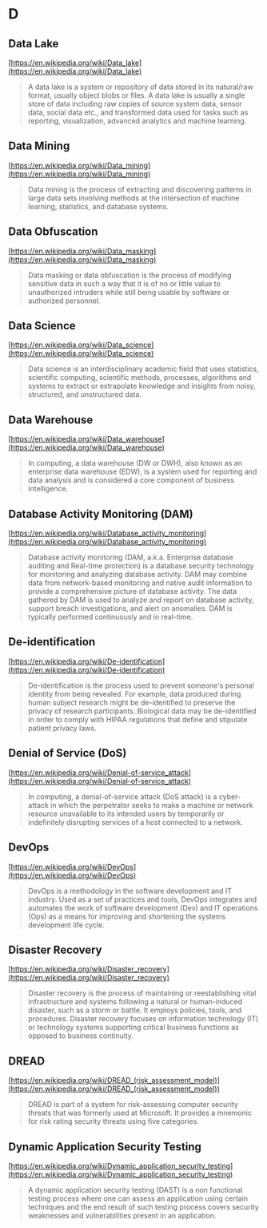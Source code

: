 # D

## Data Lake

[https://en.wikipedia.org/wiki/Data_lake](https://en.wikipedia.org/wiki/Data_lake)

> A data lake is a system or repository of data stored in its natural/raw format, usually object blobs or files. A data lake is usually a single store of data including raw copies of source system data, sensor data, social data etc., and transformed data used for tasks such as reporting, visualization, advanced analytics and machine learning.

## Data Mining

[https://en.wikipedia.org/wiki/Data_mining](https://en.wikipedia.org/wiki/Data_mining)

> Data mining is the process of extracting and discovering patterns in large data sets involving methods at the intersection of machine learning, statistics, and database systems.

## Data Obfuscation

[https://en.wikipedia.org/wiki/Data_masking](https://en.wikipedia.org/wiki/Data_masking)

> Data masking or data obfuscation is the process of modifying sensitive data in such a way that it is of no or little value to unauthorized intruders while still being usable by software or authorized personnel.

## Data Science

[https://en.wikipedia.org/wiki/Data_science](https://en.wikipedia.org/wiki/Data_science)

> Data science is an interdisciplinary academic field that uses statistics, scientific computing, scientific methods, processes, algorithms and systems to extract or extrapolate knowledge and insights from noisy, structured, and unstructured data.

## Data Warehouse

[https://en.wikipedia.org/wiki/Data_warehouse](https://en.wikipedia.org/wiki/Data_warehouse)

> In computing, a data warehouse (DW or DWH), also known as an enterprise data warehouse (EDW), is a system used for reporting and data analysis and is considered a core component of business intelligence.

## Database Activity Monitoring (DAM)

[https://en.wikipedia.org/wiki/Database_activity_monitoring](https://en.wikipedia.org/wiki/Database_activity_monitoring)

> Database activity monitoring (DAM, a.k.a. Enterprise database auditing and Real-time protection) is a database security technology for monitoring and analyzing database activity. DAM may combine data from network-based monitoring and native audit information to provide a comprehensive picture of database activity. The data gathered by DAM is used to analyze and report on database activity, support breach investigations, and alert on anomalies. DAM is typically performed continuously and in real-time.

## De-identification

[https://en.wikipedia.org/wiki/De-identification](https://en.wikipedia.org/wiki/De-identification)

> De-identification is the process used to prevent someone's personal identity from being revealed. For example, data produced during human subject research might be de-identified to preserve the privacy of research participants. Biological data may be de-identified in order to comply with HIPAA regulations that define and stipulate patient privacy laws.

## Denial of Service (DoS)

[https://en.wikipedia.org/wiki/Denial-of-service_attack](https://en.wikipedia.org/wiki/Denial-of-service_attack)

> In computing, a denial-of-service attack (DoS attack) is a cyber-attack in which the perpetrator seeks to make a machine or network resource unavailable to its intended users by temporarily or indefinitely disrupting services of a host connected to a network.

## DevOps

[https://en.wikipedia.org/wiki/DevOps](https://en.wikipedia.org/wiki/DevOps)

> DevOps is a methodology in the software development and IT industry. Used as a set of practices and tools, DevOps integrates and automates the work of software development (Dev) and IT operations (Ops) as a means for improving and shortening the systems development life cycle.

## Disaster Recovery

[https://en.wikipedia.org/wiki/Disaster_recovery](https://en.wikipedia.org/wiki/Disaster_recovery)

> Disaster recovery is the process of maintaining or reestablishing vital infrastructure and systems following a natural or human-induced disaster, such as a storm or battle. It employs policies, tools, and procedures. Disaster recovery focuses on information technology (IT) or technology systems supporting critical business functions as opposed to business continuity.

## DREAD

[https://en.wikipedia.org/wiki/DREAD_(risk_assessment_model)](https://en.wikipedia.org/wiki/DREAD_(risk_assessment_model))

> DREAD is part of a system for risk-assessing computer security threats that was formerly used at Microsoft. It provides a mnemonic for risk rating security threats using five categories.

## Dynamic Application Security Testing

[https://en.wikipedia.org/wiki/Dynamic_application_security_testing](https://en.wikipedia.org/wiki/Dynamic_application_security_testing)

> A dynamic application security testing (DAST) is a non functional testing process where one can assess an application using certain techniques and the end result of such testing process covers security weaknesses and vulnerabilities present in an application.

